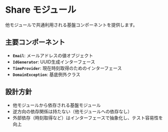 # Share モジュール

他モジュールで共通利用される基盤コンポーネントを提供します。

## 主要コンポーネント

- **`Email`**: メールアドレスの値オブジェクト
- **`IdGenerator`**: UUID生成インターフェース
- **`TimeProvider`**: 現在時刻取得のためのインターフェース
- **`DomainException`**: 基底例外クラス

## 設計方針

- 他モジュールから依存される基盤モジュール
- 逆方向の依存関係は持たない（他モジュールへの依存なし）
- 外部依存（時刻取得など）はインターフェースで抽象化し、テスト容易性を向上